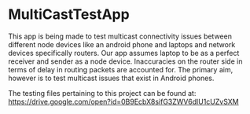 # MultiCastTestApp
This app is being made to test multicast connectivity issues between different node devices like an android phone and laptops and network devices specifically routers. Our app assumes laptop to be as a perfect receiver and sender as a node device. Inaccuracies on the router side in terms of delay in routing packets are accounted for. The primary aim, however is to test multicast issues that exist in Android phones.

The testing files pertaining to this project can be found at: https://drive.google.com/open?id=0B9EcbX8sifG3ZWV6dlU1cUZvSXM

